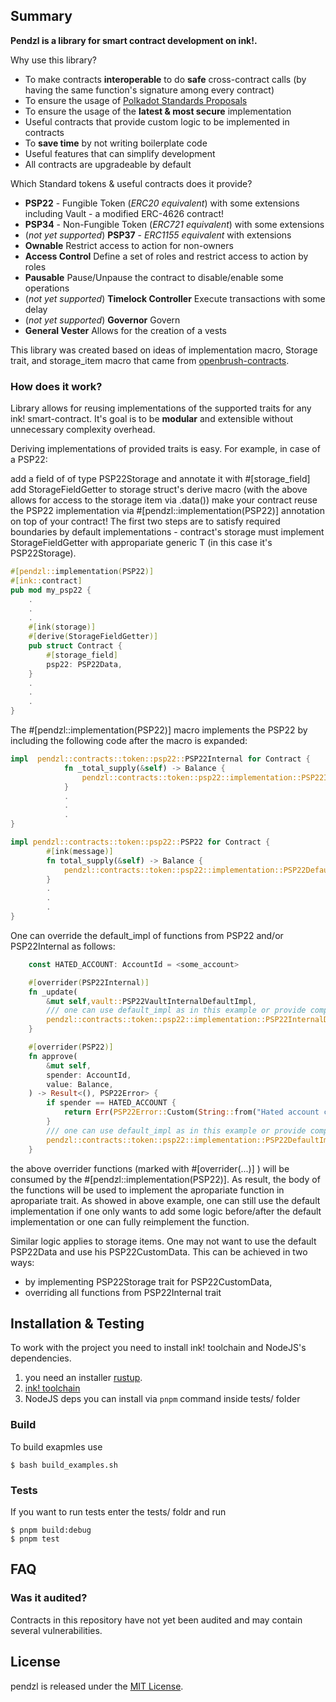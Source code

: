## Summary

**Pendzl is a library for smart contract development on ink!.**

Why use this library?

- To make contracts **interoperable** to do **safe** cross-contract calls (by having the same function's signature among every contract)
- To ensure the usage of [Polkadot Standards Proposals](https://github.com/w3f/PSPs)
- To ensure the usage of the **latest & most secure** implementation
- Useful contracts that provide custom logic to be implemented in contracts
- To **save time** by not writing boilerplate code
- Useful features that can simplify development
- All contracts are upgradeable by default

Which Standard tokens & useful contracts does it provide?

- **PSP22** - Fungible Token (_ERC20 equivalent_) with some extensions including Vault - a modified ERC-4626 contract!
- **PSP34** - Non-Fungible Token (_ERC721 equivalent_) with some extensions
- (_not yet supported_) **PSP37** - _ERC1155 equivalent_ with extensions
- **Ownable** Restrict access to action for non-owners
- **Access Control** Define a set of roles and restrict access to action by roles
- **Pausable** Pause/Unpause the contract to disable/enable some operations
- (_not yet supported_) **Timelock Controller** Execute transactions with some delay
- (_not yet supported_) **Governor** Govern
- **General Vester** Allows for the creation of a vests

This library was created based on ideas of implementation macro, Storage trait, and storage_item macro that came from [openbrush-contracts](https://github.com/Brushfam/openbrush-contracts).

### How does it work?

Library allows for reusing implementations of the supported traits for any ink! smart-contract. It's goal is to be **modular** and extensible without unnecessary complexity overhead.

Deriving implementations of provided traits is easy. For example, in case of a PSP22:

add a field of of type PSP22Storage and annotate it with #[storage_field]
add StorageFieldGetter to storage struct's derive macro (with the above allows for access to the storage item via .data())
make your contract reuse the PSP22 implementation via #[pendzl::implementation(PSP22)] annotation on top of your contract!
The first two steps are to satisfy required boundaries by default implementations - contract's storage must implement StorageFieldGetter with appropariate generic T (in this case it's PSP22Storage).

```rust
#[pendzl::implementation(PSP22)]
#[ink::contract]
pub mod my_psp22 {
    .
    .
    .
    #[ink(storage)]
    #[derive(StorageFieldGetter)]
    pub struct Contract {
        #[storage_field]
        psp22: PSP22Data,
    }
    .
    .
    .
}
```

The #[pendzl::implementation(PSP22)] macro implements the PSP22 by including the following code after the macro is expanded:

```rust
impl  pendzl::contracts::token::psp22::PSP22Internal for Contract {
            fn _total_supply(&self) -> Balance {
                pendzl::contracts::token::psp22::implementation::PSP22InternalDefaultImpl::_total_supply_default_impl(self)
            }
            .
            .
            .
}

impl pendzl::contracts::token::psp22::PSP22 for Contract {
        #[ink(message)]
        fn total_supply(&self) -> Balance {
            pendzl::contracts::token::psp22::implementation::PSP22DefaultImpl::total_supply_default_impl(self)
        }
        .
        .
        .
}
```

One can override the default_impl of functions from PSP22 and/or PSP22Internal as follows:

```rust
    const HATED_ACCOUNT: AccountId = <some_account>

    #[overrider(PSP22Internal)]
    fn _update(
        &mut self,vault::PSP22VaultInternalDefaultImpl,
        /// one can use default_impl as in this example or provide completely new implementation.
        pendzl::contracts::token::psp22::implementation::PSP22InternalDefaultImpl::_update_default_impl(self, from, to, amount)
    }

    #[overrider(PSP22)]
    fn approve(
        &mut self,
        spender: AccountId,
        value: Balance,
    ) -> Result<(), PSP22Error> {
        if spender == HATED_ACCOUNT {
            return Err(PSP22Error::Custom(String::from("Hated account can not have allowance to spend tokens")));
        }
        /// one can use default_impl as in this example or provide completly new implementation.
        pendzl::contracts::token::psp22::implementation::PSP22DefaultImpl::approve(self, spender, value)
    }
```

the above overrider functions (marked with #[overrider(...)] ) will be consumed by the #[pendzl::implementation(PSP22)]. As result, the body of the functions will be used to implement the apropariate function in apropariate trait.
As showed in above example, one can still use the default implementation if one only wants to add some logic before/after the default implementation or one can fully reimplement the function.

Similar logic applies to storage items. One may not want to use the default PSP22Data and use his PSP22CustomData. This can be achieved in two ways:

- by implementing PSP22Storage trait for PSP22CustomData,
- overriding all functions from PSP22Internal trait

## Installation & Testing

To work with the project you need to install ink! toolchain and NodeJS's dependencies.

1. you need an installer [rustup](https://www.rust-lang.org/tools/install).
2. [ink! toolchain](https://use.ink/getting-started/setup)
3. NodeJS deps you can install via `pnpm` command inside tests/ folder

### Build

To build exapmles use

```
$ bash build_examples.sh
```

### Tests

If you want to run tests enter the tests/ foldr and run

```
$ pnpm build:debug
$ pnpm test
```

## FAQ

### Was it audited?

Contracts in this repository have not yet been audited and may contain several vulnerabilities.

## License

pendzl is released under the [MIT License](LICENSE).
